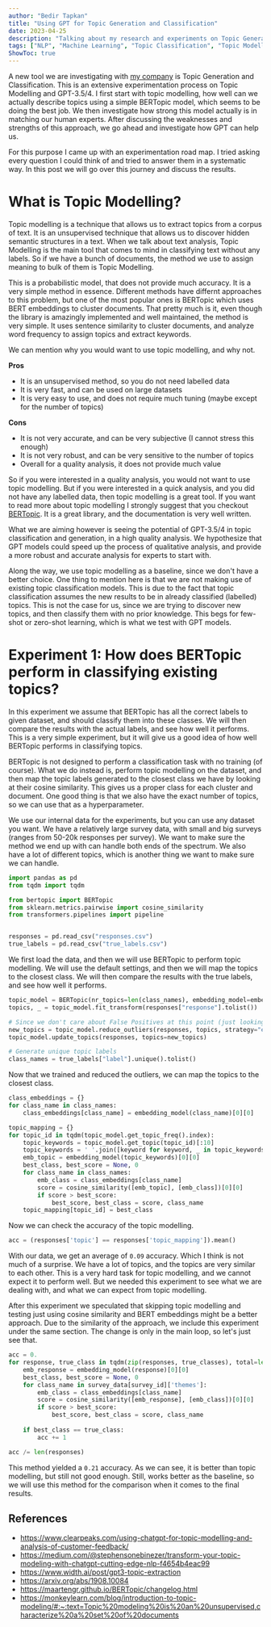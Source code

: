 ```yaml
---
author: "Bedir Tapkan"
title: "Using GPT for Topic Generation and Classification"
date: 2023-04-25
description: "Talking about my research and experiments on Topic Generation and Classification using GPT-3.5/4."
tags: ["NLP", "Machine Learning", "Topic Classification", "Topic Modelling", "GPT-3.5", "GPT-4", "Few-shot Learning", "Zero-shot Learning", "LLMs"]
ShowToc: true
---
```


A new tool we are investigating with [my company](https://www.avalancheinsights.com/) is Topic Generation and Classification. This is an extensive experimentation process on Topic Modelling and GPT-3.5/4. I first start with topic modelling, how well can we actually describe topics using a simple BERTopic model, which seems to be doing the best job. We then investigate how strong this model actually is in matching our human experts. After discussing the weaknesses and strengths of this approach, we go ahead and investigate how GPT can help us. 

For this purpose I came up with an experimentation road map. I tried asking every question I could think of and tried to answer them in a systematic way. In this post we will go over this journey and discuss the results.

# What is Topic Modelling?

Topic modelling is a technique that allows us to extract topics from a corpus of text. It is an unsupervised technique that allows us to discover hidden semantic structures in a text. When we talk about text analysis, Topic Modelling is the main tool that comes to mind in classifying text without any labels. So if we have a bunch of documents, the method we use to assign meaning to bulk of them is Topic Modelling. 

This is a probabilistic model, that does not provide much accuracy. It is a very simple method in essence. Different methods have differnt approaches to this problem, but one of the most popular ones is BERTopic which uses BERT embeddings to cluster documents. That pretty much is it, even though the library is amazingly implemented and well maintained, the method is very simple. It uses sentence similarity to cluster documents, and analyze word frequency to assign topics and extract keywords.

We can mention why you would want to use topic modelling, and why not. 

**Pros**
- It is an unsupervised method, so you do not need labelled data
- It is very fast, and can be used on large datasets
- It is very easy to use, and does not require much tuning (maybe except for the number of topics)

**Cons**
- It is not very accurate, and can be very subjective (I cannot stress this enough)
- It is not very robust, and can be very sensitive to the number of topics
- Overall for a quality analysis, it does not provide much value

So if you were interested in a quality analysis, you would not want to use topic modelling. But if you were interested in a quick analysis, and you did not have any labelled data, then topic modelling is a great tool. If you want to read more about topic modelling I strongly suggest that you checkout [BERTopic](https://maartengr.github.io/BERTopic/algorithm/algorithm.html). It is a great library, and the documentation is very well written.

What we are aiming however is seeing the potential of GPT-3.5/4 in topic classification and generation, in a high quality analysis. We hypothesize that GPT models could speed up the process of qualitative analysis, and provide a more robust and accurate analysis for experts to start with.

Along the way, we use topic modelling as a baseline, since we don't have a better choice. One thing to mention here is that we are not making use of existing topic classification models. This is due to the fact that topic classification assumes the new results to be in already classified (labelled) topics. This is not the case for us, since we are trying to discover new topics, and then classify them with no prior knowledge. This begs for few-shot or zero-shot learning, which is what we test with GPT models.

# Experiment 1: How does BERTopic perform in classifying existing topics?

In this experiment we assume that BERTopic has all the correct labels to given dataset, and should classify them into these classes. We will then compare the results with the actual labels, and see how well it performs. This is a very simple experiment, but it will give us a good idea of how well BERTopic performs in classifying topics.

BERTopic is not designed to perform a classification task with no training (of course). What we do instead is, perform topic modelling on the dataset, and then map the topic labels generated to the closest class we have by looking at their cosine similarity. This gives us a proper class for each cluster and document. One good thing is that we also have the exact number of topics, so we can use that as a hyperparameter.

We use our internal data for the experiments, but you can use any dataset you want. We have a relatively large survey data, with small and big surveys (ranges from 50-20k responses per survey). We want to make sure the method we end up with can handle both ends of the spectrum. We also have a lot of different topics, which is another thing we want to make sure we can handle.


```python
import pandas as pd
from tqdm import tqdm

from bertopic import BERTopic
from sklearn.metrics.pairwise import cosine_similarity
from transformers.pipelines import pipeline


responses = pd.read_csv("responses.csv")
true_labels = pd.read_csv("true_labels.csv")
```

We first load the data, and then we will use BERTopic to perform topic modelling. We will use the default settings, and then we will map the topics to the closest class. We will then compare the results with the true labels, and see how well it performs.


```python
topic_model = BERTopic(nr_topics=len(class_names), embedding_model=embedding_model)
topics, _ = topic_model.fit_transform(responses["response"].tolist())

# Since we don't care about False Positives at this point (just looking for a raw accuracy) we get rid of the outliers
new_topics = topic_model.reduce_outliers(responses, topics, strategy="embeddings")
topic_model.update_topics(responses, topics=new_topics)

# Generate unique topic labels
class_names = true_labels["label"].unique().tolist()
```

Now that we trained and reduced the outliers, we can map the topics to the closest class.


```python
class_embeddings = {}
for class_name in class_names:
    class_embeddings[class_name] = embedding_model(class_name)[0][0]

topic_mapping = {}
for topic_id in tqdm(topic_model.get_topic_freq().index):
    topic_keywords = topic_model.get_topic(topic_id)[:10]
    topic_keywords = ' '.join([keyword for keyword, _ in topic_keywords])
    emb_topic = embedding_model(topic_keywords)[0][0]
    best_class, best_score = None, 0
    for class_name in class_names:
        emb_class = class_embeddings[class_name]
        score = cosine_similarity([emb_topic], [emb_class])[0][0]
        if score > best_score:
            best_score, best_class = score, class_name
    topic_mapping[topic_id] = best_class
```

Now we can check the accuracy of the topic modelling.


```python
acc = (responses['topic'] == responses['topic_mapping']).mean()
```

With our data, we get an average of `0.09` accuracy. Which I think is not much of a surprise. We have a lot of topics, and the topics are very similar to each other. This is a very hard task for topic modelling, and we cannot expect it to perform well. But we needed this experiment to see what we are dealing with, and what we can expect from topic modelling.

After this experiment we speculated that skipping topic modelling and testing just using cosine similarity and BERT embeddings might be a better approach. Due to the similarity of the approach, we include this experiment under the same section. The change is only in the main loop, so let's just see that.


```python
acc = 0.
for response, true_class in tqdm(zip(responses, true_classes), total=len(responses)):
    emb_response = embedding_model(response)[0][0]
    best_class, best_score = None, 0
    for class_name in survey_data[survey_id]['themes']:
        emb_class = class_embeddings[class_name]
        score = cosine_similarity([emb_response], [emb_class])[0][0]
        if score > best_score:
            best_score, best_class = score, class_name
    
    if best_class == true_class:
        acc += 1

acc /= len(responses)
```

This method yielded a `0.21` accuracy. As we can see, it is better than topic modelling, but still not good enough. Still, works better as the baseline, so we will use this method for the comparison when it comes to the final results.


## References
- https://www.clearpeaks.com/using-chatgpt-for-topic-modelling-and-analysis-of-customer-feedback/
- https://medium.com/@stephensonebinezer/transform-your-topic-modeling-with-chatgpt-cutting-edge-nlp-f4654b4eac99
- https://www.width.ai/post/gpt3-topic-extraction
- https://arxiv.org/abs/1908.10084
- https://maartengr.github.io/BERTopic/changelog.html
- https://monkeylearn.com/blog/introduction-to-topic-modeling/#:~:text=Topic%20modeling%20is%20an%20unsupervised,characterize%20a%20set%20of%20documents